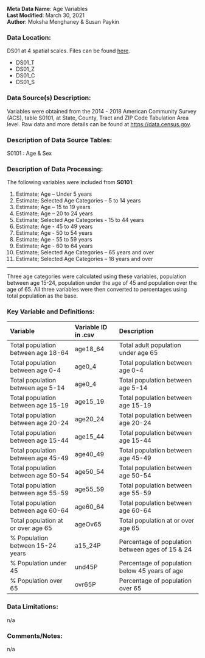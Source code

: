 **Meta Data Name**: Age Variables  
**Last Modified**: March 30, 2021  
**Author**: Moksha Menghaney & Susan Paykin 

### Data Location: 
DS01 at 4 spatial scales. Files can be found [here](/data_final).
* DS01_T  
* DS01_Z  
* DS01_C  
* DS01_S  

### Data Source(s) Description:  
Variables were obtained from the 2014 - 2018 American Community Survey (ACS), table S0101, at State, County, Tract and ZIP Code Tabulation Area level. Raw data and more details can be found at https://data.census.gov.

### Description of Data Source Tables:
S0101 : Age & Sex

### Description of Data Processing: 
The following variables were included from **S0101**:
  1.	Estimate; Age – Under 5 years
  2.	Estimate; Selected Age Categories – 5 to 14 years
  3.	Estimate; Age – 15 to 19 years 
  4.	Estimate; Age – 20 to 24 years 
  5.	Estimate; Selected Age Categories - 15 to 44 years
  6.	Estimate; Age - 45 to 49 years
  7.	Estimate; Age - 50 to 54 years
  8.	Estimate; Age - 55 to 59 years
  9.	Estimate; Age - 60 to 64 years
  10.	Estimate; Selected Age Categories – 65 years and over
  11.	Estimate; Selected Age Categories – 18 years and over

----------
Three age categories were calculated using these variables, population between age 15-24, population under the age of 45 and population over the age of 65. 
All three variables were then converted to percentages using total population as the base.

### Key Variable and Definitions:
| Variable | Variable ID in .csv | Description |
|:---------|:--------------------|:------------|
| Total population between age 18-64 | age18_64 | Total adult population under age 65 |
| Total population between age 0-4 | age0_4 | Total population between age 0-4 |
| Total population between age 5-14 | age0_4 | Total population between age 5-14 |
| Total population between age 15-19 | age15_19 | Total population between age 15-19 |
| Total population between age 20-24 | age20_24 | Total population between age 20-24 |
| Total population between age 15-44 | age15_44 | Total population between age 15-44 |
| Total population between age 45-49 | age40_49 | Total population between age 45-49 |
| Total population between age 50-54 | age50_54 | Total population between age 50-54 |
| Total population between age 55-59 | age55_59 | Total population between age 55-59 |
| Total population between age 60-64 | age60_64 | Total population between age 60-64 |
| Total population at or over age 65 | ageOv65 | Total population at or over age 65 |
| % Population between 15-24 years | a15_24P | Percentage of population between ages of 15 & 24 |
| % Population under 45  | und45P | Percentage of population below 45 years of age |
| % Population over 65 | ovr65P | Percentage of population over 65 |

### Data Limitations:
n/a

### Comments/Notes:
n/a
